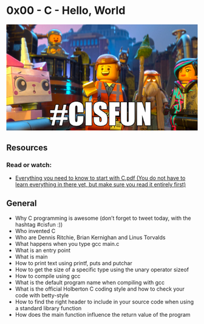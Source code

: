 # 0x00 - C - Hello, World

![Alt text](./img/cfun.png "C-is-fun") 

## Resources
### Read or watch:

- [Everything you need to know to start with C.pdf (You do not have to learn everything in there yet, but make sure you read it entirely first)](https://holbertonintranet.s3.amazonaws.com/uploads/misc/2021/1/d801279f75de6a982a55d752dfd3632909f720f0.pdf?X-Amz-Algorithm=AWS4-HMAC-SHA256&X-Amz-Credential=AKIARDDGGGOUWMNL5ANN%2F20210909%2Fus-east-1%2Fs3%2Faws4_request&X-Amz-Date=20210909T062110Z&X-Amz-Expires=86400&X-Amz-SignedHeaders=host&X-Amz-Signature=e78feb0cba9bd26b971c60765afdbc3a0a128ec9beb21106d56af38980b4cbbd)


## General

- Why C programming is awesome (don’t forget to tweet today, with the hashtag #cisfun :))
- Who invented C
- Who are Dennis Ritchie, Brian Kernighan and Linus Torvalds
- What happens when you type gcc main.c
- What is an entry point
- What is main
- How to print text using printf, puts and putchar
- How to get the size of a specific type using the unary operator sizeof
- How to compile using gcc
- What is the default program name when compiling with gcc
- What is the official Holberton C coding style and how to check your code with betty-style
- How to find the right header to include in your source code when using a standard library function
- How does the main function influence the return value of the program

